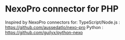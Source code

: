 # NexoPro connector for PHP

Inspired by NexoPro connectors for:
TypeScript/Node.js : https://github.com/aussedatlo/nexo-pro
Python : https://github.com/guilyx/python-nexo
